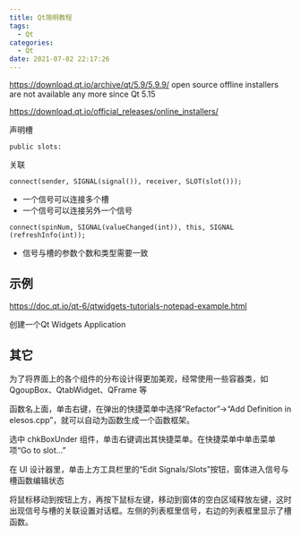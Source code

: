 ```yaml
---
title: Qt简明教程
tags:
  - Qt
categories:
  - Qt
date: 2021-07-02 22:17:26
---
```


https://download.qt.io/archive/qt/5.9/5.9.9/ open source offline installers are not available any more since Qt 5.15 

https://download.qt.io/official_releases/online_installers/

声明槽

```
public slots:
```

关联

```
connect(sender, SIGNAL(signal()), receiver, SLOT(slot()));
```

- 一个信号可以连接多个槽
- 一个信号可以连接另外一个信号

```
connect(spinNum, SIGNAL(valueChanged(int)), this, SIGNAL (refreshInfo(int));
```

- 信号与槽的参数个数和类型需要一致

## 示例

https://doc.qt.io/qt-6/qtwidgets-tutorials-notepad-example.html

创建一个Qt Widgets Application

## 其它

为了将界面上的各个组件的分布设计得更加美观，经常使用一些容器类，如 QgoupBox、QtabWidget、QFrame 等

函数名上面，单击右键，在弹出的快捷菜单中选择“Refactor”→“Add Definition in elesos.cpp”，就可以自动为函数生成一个函数框架。

选中 chkBoxUnder 组件，单击右键调出其快捷菜单。在快捷菜单中单击菜单项“Go to slot…”

在 UI 设计器里，单击上方工具栏里的“Edit Signals/Slots”按钮，窗体进入信号与槽函数编辑状态

将鼠标移动到按钮上方，再按下鼠标左键，移动到窗体的空白区域释放左键，这时出现信号与槽的关联设置对话框。左侧的列表框里信号，右边的列表框里显示了槽函数。
